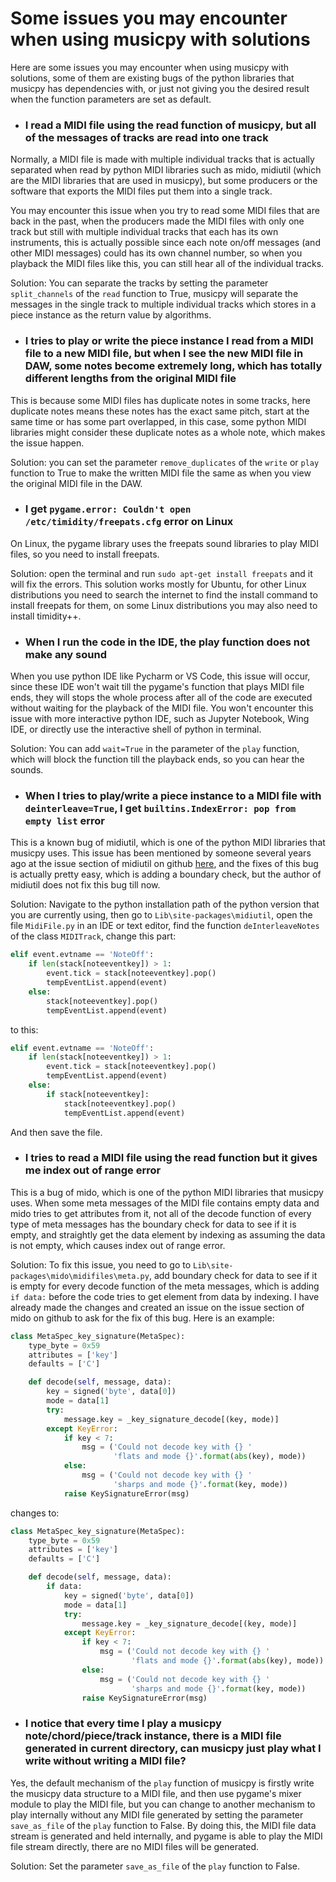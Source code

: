 # Some issues you may encounter when using musicpy with solutions

Here are some issues you may encounter when using musicpy with solutions, some of them are existing bugs of the python libraries that musicpy has dependencies with, or just not giving you the desired result when the function parameters are set as default.

* ### I read a MIDI file using the read function of musicpy, but all of the messages of tracks are read into one track
Normally, a MIDI file is made with multiple individual tracks that is actually separated when read by python MIDI libraries such as mido, midiutil (which are the MIDI libraries that are used in musicpy), but some producers or the software that exports the MIDI files put them into a single track.

You may encounter this issue when you try to read some MIDI files that are back in the past, when the producers made the MIDI files with only one track but still with multiple individual tracks that each has its own instruments, this is actually possible since each note on/off messages (and other MIDI messages) could has its own channel number, so when you playback the MIDI files like this, you can still hear all of the individual tracks. 

Solution: You can separate the tracks by setting the parameter `split_channels` of the `read` function to True, musicpy will separate the messages in the single track to multiple individual tracks which stores in a piece instance as the return value by algorithms.

* ### I tries to play or write the piece instance I read from a MIDI file to a new MIDI file, but when I see the new MIDI file in DAW, some notes become extremely long, which has totally different lengths from the original MIDI file

This is because some MIDI files has duplicate notes in some tracks, here duplicate notes means these notes has the exact same pitch, start at the same time or has some part overlapped, in this case, some python MIDI libraries might consider these duplicate notes as a whole note, which makes the issue happen.

Solution: you can set the parameter `remove_duplicates` of the `write` or `play` function to True to make the written MIDI file the same as when you view the original MIDI file in the DAW.

* ### I get `pygame.error: Couldn't open /etc/timidity/freepats.cfg` error on Linux
On Linux, the pygame library uses the freepats sound libraries to play MIDI files, so you need to install freepats.

Solution: open the terminal and run `sudo apt-get install freepats` and it will fix the errors. This solution works mostly for Ubuntu, for other Linux distributions you need to search the internet to find the install command to install freepats for them, on some Linux distributions you may also need to install timidity++.

* ### When I run the code in the IDE, the play function does not make any sound
When you use python IDE like Pycharm or VS Code, this issue will occur, since these IDE won't wait till the pygame's function that plays MIDI file ends, they will stops the whole process after all of the code are executed without waiting for the playback of the MIDI file. You won't encounter this issue with more interactive python IDE, such as Jupyter Notebook, Wing IDE, or directly use the interactive shell of python in terminal.

Solution: You can add `wait=True` in the parameter of the `play` function, which will block the function till the playback ends, so you can hear the sounds.

* ### When I tries to play/write a piece instance to a MIDI file with `deinterleave=True`, I get `builtins.IndexError: pop from empty list` error
This is a known bug of midiutil, which is one of the python MIDI libraries that musicpy uses. This issue has been mentioned by someone several years ago at the issue section of midiutil on github [here](https://github.com/MarkCWirt/MIDIUtil/issues/24), and the fixes of this bug is actually pretty easy, which is adding a boundary check, but the author of midiutil does not fix this bug till now.

Solution: Navigate to the python installation path of the python version that you are currently using, then go to `Lib\site-packages\midiutil`, open the file `MidiFile.py` in an IDE or text editor, find the function `deInterleaveNotes` of the class `MIDITrack`, change this part:
```python
elif event.evtname == 'NoteOff':
    if len(stack[noteeventkey]) > 1:
        event.tick = stack[noteeventkey].pop()
        tempEventList.append(event)
    else:
        stack[noteeventkey].pop()
        tempEventList.append(event)
```
to this:
```python
elif event.evtname == 'NoteOff':
    if len(stack[noteeventkey]) > 1:
        event.tick = stack[noteeventkey].pop()
        tempEventList.append(event)
    else:
        if stack[noteeventkey]:
            stack[noteeventkey].pop()
            tempEventList.append(event)
```
And then save the file.

* ### I tries to read a MIDI file using the read function but it gives me index out of range error
This is a bug of mido, which is one of the python MIDI libraries that musicpy uses. When some meta messages of the MIDI file contains empty data and mido tries to get attributes from it, not all of the decode function of every type of meta messages has the boundary check for data to see if it is empty, and straightly get the data element by indexing as assuming the data is not empty, which causes index out of range error.

Solution: To fix this issue, you need to go to `Lib\site-packages\mido\midifiles\meta.py`, add boundary check for data to see if it is empty for every decode function of the meta messages, which is adding `if data:` before the code tries to get element from data by indexing. I have already made the changes and created an issue on the issue section of mido on github to ask for the fix of this bug. Here is an example:
```python
class MetaSpec_key_signature(MetaSpec):
    type_byte = 0x59
    attributes = ['key']
    defaults = ['C']

    def decode(self, message, data):
        key = signed('byte', data[0])
        mode = data[1]
        try:
            message.key = _key_signature_decode[(key, mode)]
        except KeyError:
            if key < 7:
                msg = ('Could not decode key with {} '
                       'flats and mode {}'.format(abs(key), mode))
            else:
                msg = ('Could not decode key with {} '
                       'sharps and mode {}'.format(key, mode))
            raise KeySignatureError(msg)
```
changes to:
```python
class MetaSpec_key_signature(MetaSpec):
    type_byte = 0x59
    attributes = ['key']
    defaults = ['C']

    def decode(self, message, data):
        if data:
            key = signed('byte', data[0])
            mode = data[1]
            try:
                message.key = _key_signature_decode[(key, mode)]
            except KeyError:
                if key < 7:
                    msg = ('Could not decode key with {} '
                           'flats and mode {}'.format(abs(key), mode))
                else:
                    msg = ('Could not decode key with {} '
                           'sharps and mode {}'.format(key, mode))
                raise KeySignatureError(msg)
```

* ### I notice that every time I play a musicpy note/chord/piece/track instance, there is a MIDI file generated in current directory, can musicpy just play what I write without writing a MIDI file?
Yes, the default mechanism of the `play` function of musicpy is firstly write the musicpy data structure to a MIDI file, and then use pygame's mixer module to play the MIDI file, but you can change to another mechanism to play internally without any MIDI file generated by setting the parameter `save_as_file` of the `play` function to False. By doing this, the MIDI file data stream is generated and held internally, and pygame is able to play the MIDI file stream directly, there are no MIDI files will be generated.

Solution: Set the parameter `save_as_file` of the `play` function to False.
